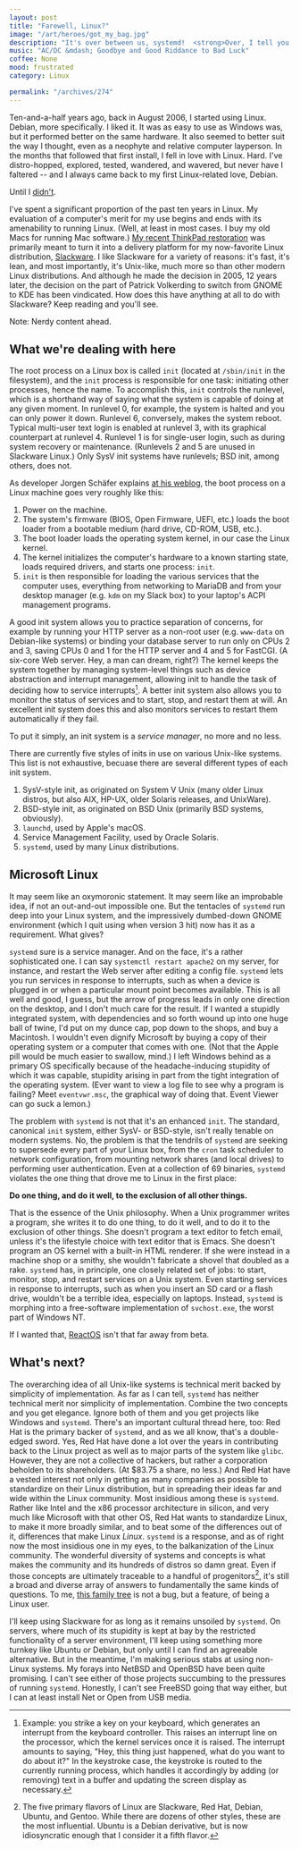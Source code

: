 ```yaml
---
layout: post
title: "Farewell, Linux?"
image: "/art/heroes/got_my_bag.jpg"
description: "It's over between us, systemd!  <strong>Over, I tell you!</strong>"
music: "AC/DC &mdash; Goodbye and Good Riddance to Bad Luck"
coffee: None
mood: frustrated
category: Linux

permalink: "/archives/274"
---
```


Ten-and-a-half years ago, back in August 2006, I started using Linux.
Debian, more specifically.  I liked it.  It was as easy to use as
Windows was, but it performed better on the same hardware.  It also
seemed to better suit the way I thought, even as a neophyte and relative
computer layperson.  In the months that followed that first install, I
fell in love with Linux.  Hard.  I've distro-hopped, explored, tested,
wandered, and wavered, but never have I faltered -- and I always came
back to my first Linux-related love, Debian.

Until I [didn't](/archives/214).

<!--more-->

I've spent a significant proportion of the past ten years in Linux.  My
evaluation of a computer's merit for my use begins and ends with its
amenability to running Linux.  (Well, at least in most cases.  I buy my
old Macs for running Mac software.)  [My recent ThinkPad
restoration](/archives/194) was primarily meant to turn it into a
delivery platform for my now-favorite Linux distribution,
[Slackware](/archives/214).  I like Slackware for a variety of reasons:
it's fast, it's lean, and most importantly, it's Unix-like, much more so
than other modern Linux distributions.  And although he made the
decision in 2005, 12 years later, the decision on the part of Patrick
Volkerding to switch from GNOME to KDE has been vindicated.  How does
this have anything at all to do with Slackware?  Keep reading and you'll
see.

Note: Nerdy content ahead.

## What we're dealing with here

The root process on a Linux box is called `init` (located at
`/sbin/init` in the filesystem), and the `init` process is responsible
for one task: initiating other processes, hence the name.  To accomplish
this, `init` controls the runlevel, which is a shorthand way of saying
what the system is capable of doing at any given moment.  In runlevel 0,
for example, the system is halted and you can only power it down.
Runlevel 6, conversely, makes the system reboot.  Typical multi-user
text login is enabled at runlevel 3, with its graphical counterpart at
runlevel 4.  Runlevel 1 is for single-user login, such as during system
recovery or maintenance.  (Runlevels 2 and 5 are unused in Slackware
Linux.)  Only SysV init systems have runlevels; BSD init, among others,
does not.

As developer Jorgen Schäfer explains [at his
weblog](http://blog.jorgenschaefer.de/2014/07/why-systemd.html), the
boot process on a Linux machine goes very roughly like this:

1. Power on the machine.
2. The system's firmware (BIOS, Open Firmware, UEFI, etc.) loads the
boot loader from a bootable medium (hard drive, CD-ROM, USB, etc.).
3. The boot loader loads the operating system kernel, in our case the
Linux kernel.
4. The kernel initializes the computer's hardware to a known starting
state, loads required drivers, and starts one process: `init`.
5. `init` is then responsible for loading the various services that the
computer uses, everything from networking to MariaDB and from your
desktop manager (e.g. `kdm` on my Slack box) to your laptop's ACPI
management programs.

A good init system allows you to practice separation of concerns, for
example by running your HTTP server as a non-root user (e.g. `www-data`
on Debian-like systems) or binding your database server to run only on
CPUs 2 and 3, saving CPUs 0 and 1 for the HTTP server and 4 and 5 for
FastCGI.  (A six-core Web server.  Hey, a man can dream, right?)  The
kernel keeps the system together by managing system-level things such as
device abstraction and interrupt management, allowing init to handle the
task of deciding how to service interrupts[^1].  A better init system
also allows you to monitor the status of services and to start, stop,
and restart them at will.  An excellent init system does this and also
monitors services to restart them automatically if they fail.

To put it simply, an init system is a _service manager_, no more and no
less.

There are currently five styles of inits in use on various Unix-like
systems.  This list is not exhaustive, becuase there are several
different types of each init system.

1. SysV-style init, as originated on System V Unix (many older Linux
distros, but also AIX, HP-UX, older Solaris releases, and UnixWare).
2. BSD-style init, as originated on BSD Unix (primarily BSD systems,
obviously).
3. `launchd`, used by Apple's macOS.
4. Service Management Facility, used by Oracle Solaris.
4. `systemd`, used by many Linux distributions.

## Microsoft Linux

It may seem like an oxymoronic statement.  It may seem like an
improbable idea, if not an out-and-out impossible one.  But the
tentacles of `systemd` run deep into your Linux system, and the
impressively dumbed-down GNOME environment (which I quit using when
version 3 hit) now has it as a requirement.  What gives?

`systemd` sure is a service manager.  And on the face, it's a rather
sophisticated one.  I can say `systemctl restart apache2` on my server,
for instance, and restart the Web server after editing a config file.
`systemd` lets you run services in response to interrupts, such as when
a device is plugged in or when a particular mount point becomes
available.  This is all well and good, I guess, but the arrow of
progress leads in only one direction on the desktop, and I don't much
care for the result.  If I wanted a stupidly integrated system, with
dependencies and so forth wound up into one huge ball of twine, I'd put
on my dunce cap, pop down to the shops, and buy a Macintosh.  I wouldn't
even dignify Microsoft by buying a copy of their operating system or a
computer that comes with one.  (Not that the Apple pill would be much
easier to swallow, mind.)  I left Windows behind as a primary OS
specifically because of the headache-inducing stupidity of which it was
capable, stupidity arising in part from the tight integration of the
operating system.  (Ever want to view a log file to see why a program is
failing?  Meet `eventvwr.msc`, the graphical way of doing that.  Event
Viewer can go suck a lemon.)

The problem with `systemd` is not that it's an enhanced `init`.  The
standard, canonical `init` system, either SysV- or BSD-style, isn't
really tenable on modern systems.  No, the problem is that the tendrils
of `systemd` are seeking to supersede every part of your Linux box, from
the `cron` task scheduler to network configuration, from mounting
network shares (and local drives) to performing user authentication.
Even at a collection of 69 binaries, `systemd` violates the one thing
that drove me to Linux in the first place:

**Do one thing, and do it well, to the exclusion of all other things.**

That is the essence of the Unix philosophy.  When a Unix programmer
writes a program, she writes it to do one thing, to do it well, and to
do it to the exclusion of other things.  She doesn't program a text
editor to fetch email, unless it's the lifestyle choice with text editor
that is Emacs.  She doesn't program an OS kernel with a built-in HTML
renderer.  If she were instead in a machine shop or a smithy, she
wouldn't fabricate a shovel that doubled as a rake.  `systemd` has, in
principle, one closely related set of jobs: to start, monitor, stop, and
restart services on a Unix system.  Even starting services in response
to interrupts, such as when you insert an SD card or a flash drive,
wouldn't be a terrible idea, especially on laptops.  Instead, `systemd`
is morphing into a free-software implementation of `svchost.exe`, the
worst part of Windows NT.

If I wanted that, [ReactOS](//reactos.org) isn't that far away from
beta.

## What's next?

The overarching idea of all Unix-like systems is technical merit backed
by simplicity of implementation.  As far as I can tell, `systemd` has
neither technical merit nor simplicity of implementation.  Combine the
two concepts and you get elegance.  Ignore both of them and you get
projects like Windows and `systemd`.  There's an important cultural
thread here, too: Red Hat is the primary backer of `systemd`, and as we
all know, that's a double-edged sword.  Yes, Red Hat have done a lot
over the years in contributing back to the Linux project as well as to
major parts of the system like `glibc`.  However, they are not a
collective of hackers, but rather a corporation beholden to its
shareholders.  (At $83.75 a share, no less.)  And Red Hat have a vested
interest not only in getting as many companies as possible to
standardize on their Linux distribution, but in spreading their ideas
far and wide within the Linux community.  Most insidious among these is
`systemd`.  Rather like Intel and the x86 processor architecture in
silicon, and very much like Microsoft with that other OS, Red Hat wants
to standardize Linux, to make it more broadly similar, and to beat some
of the differences out of it, differences that make Linux _Linux_.
`systemd` is a response, and as of right now the most insidious one in
my eyes, to the balkanization of the Linux community.  The wonderful
diversity of systems and concepts is what makes the community and its
hundreds of distros so damn great.  Even if those concepts are
ultimately traceable to a handful of progenitors[^2], it's still a broad
and diverse array of answers to fundamentally the same kinds of
questions.  To me, [this family
tree](https://upload.wikimedia.org/wikipedia/commons/1/1b/Linux_Distribution_Timeline.svg)
is not a bug, but a feature, of being a Linux user.

I'll keep using Slackware for as long as it remains unsoiled by
`systemd`.  On servers, where much of its stupidity is kept at bay by
the restricted functionality of a server environment, I'll keep using
something more turnkey like Ubuntu or Debian, but only until I can find
an agreeable alternative.  But in the meantime, I'm making serious stabs
at using non-Linux systems.  My forays into NetBSD and OpenBSD have been
quite promising.  I can't see either of those projects succumbing to the
pressures of running `systemd`.  Honestly, I can't see FreeBSD going
that way either, but I can at least install Net or Open from USB media.

[^1]: Example: you strike a key on your keyboard, which generates an interrupt from the keyboard controller.  This raises an interrupt line on the processor, which the kernel services once it is raised.  The interrupt amounts to saying, "Hey, this thing just happened, what do you want to do about it?"  In the keystroke case, the keystroke is routed to the currently running process, which handles it accordingly by adding (or removing) text in a buffer and updating the screen display as necessary.

[^2]: The five primary flavors of Linux are Slackware, Red Hat, Debian, Ubuntu, and Gentoo.  While there are dozens of other styles, these are the most influential.  Ubuntu is a Debian derivative, but is now idiosyncratic enough that I consider it a fifth flavor.
